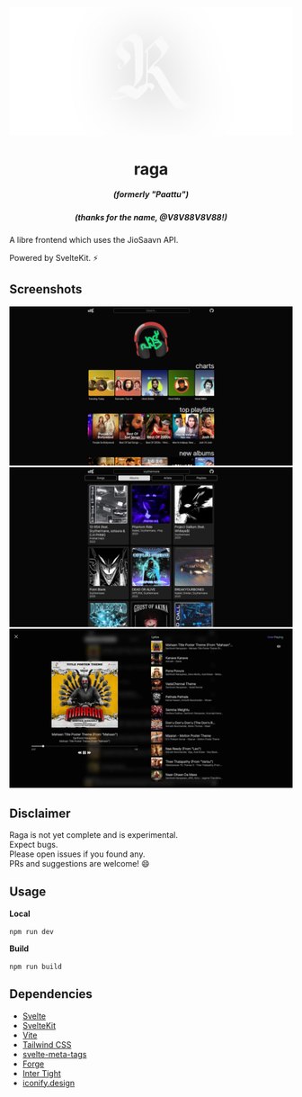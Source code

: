 ![banner](assets/banner2.webp)

<h1 align="center">raga</h1>
<h5 align="center">(formerly "Paattu")</h6>
<h5 align="center">(thanks for the name, @V8V88V8V88!)</h6>

A libre frontend which uses the JioSaavn API.

Powered by SvelteKit. ⚡

## Screenshots

![one](assets/1.webp)
![two](assets/2.webp)
![three](assets/3.webp)

## Disclaimer

Raga is not yet complete and is experimental.  
Expect bugs.  
Please open issues if you found any.  
PRs and suggestions are welcome! 😄

## Usage

**Local**

`npm run dev`

**Build**

`npm run build`

## Dependencies

- [Svelte](https://svelte.dev)
- [SvelteKit](https://kit.svelte.dev)
- [Vite](https://vitejs.dev)
- [Tailwind CSS](https://tailwindcss.com)
- [svelte-meta-tags](https://github.com/oekazuma/svelte-meta-tags)
- [Forge](https://github.com/digitalbazaar/forge)
- [Inter Tight](https://rsms.me/inter/)
- [iconify.design](https://icon-sets.iconify.design)
